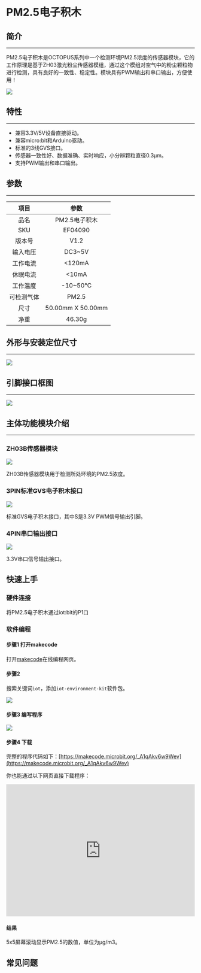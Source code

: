 # PM2.5电子积木

## 简介
---
PM2.5电子积木是OCTOPUS系列中一个检测环境PM2.5浓度的传感器模块，它的工作原理是基于ZH03激光粉尘传感器模组，通过这个模组对空气中的粉尘颗粒物进行检测，具有良好的一致性、稳定性。模块具有PWM输出和串口输出，方便使用！

![](./images/a1gLsct.jpg)

## 特性
---
- 兼容3.3V/5V设备直接驱动。
- 兼容micro:bit和Arduino驱动。
- 标准的3线GVS接口。
- 传感器一致性好、数据准确、实时响应，小分辨颗粒直径0.3μm。
- 支持PWM输出和串口输出。

## 参数
---

|项目|参数|
|:-:|:-:|
|品名|PM2.5电子积木|
|SKU|EF04090|
|版本号|V1.2|
|输入电压|DC3~5V|
|工作电流|<120mA|
|休眠电流|<10mA|
|工作温度|-10~50℃|
|可检测气体|PM2.5|
|尺寸|50.00mm X 50.00mm|
|净重|46.30g|

## 外形与安装定位尺寸
---
![](./images/dbSMKyl.png)

## 引脚接口框图
---
![](./images/MPjcy9E.png)

## 主体功能模块介绍
---
### ZH03B传感器模块

![](./images/B6tTW6k.png)

ZH03B传感器模块用于检测所处环境的PM2.5浓度。

### 3PIN标准GVS电子积木接口

![](./images/XN3NRcN.png)

标准GVS电子积木接口，其中S是3.3V PWM信号输出引脚。

### 4PIN串口输出接口

![](./images/VjMSbCQ.png)

3.3V串口信号输出接口。

## 快速上手

### 硬件连接
将PM2.5电子积木通过iot:bit的P1口


### 软件编程
#### 步骤1 打开makecode
打开[makecode](https://makecode.microbit.org/ "makecode")在线编程网页。

#### 步骤2 
搜索关键词`iot`，添加`iot-environment-kit`软件包。


![](./images/AaZxCEb.jpg)


#### 步骤3 编写程序



![](./images/04090_03.png)





#### 步骤4 下载
完整的程序代码如下：[https://makecode.microbit.org/_A1qAkv6w9Wev](https://makecode.microbit.org/_A1qAkv6w9Wev)

你也能通过以下网页直接下载程序：  
<div style="position:relative;height:0;padding-bottom:70%;overflow:hidden;"><iframe style="position:absolute;top:0;left:0;width:100%;height:100%;" src="https://makecode.microbit.org/#pub:_A1qAkv6w9Wev" frameborder="0" sandbox="allow-popups allow-forms allow-scripts allow-same-origin"></iframe></div>

#### 结果
5x5屏幕滚动显示PM2.5的数值，单位为μg/m3。

## 常见问题
